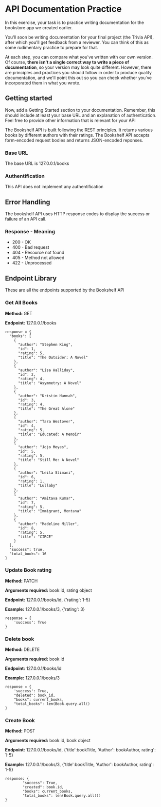 # API Documentation Practice
In this exercise, your task is to practice writing documentation for the bookstore app we created earlier.

You'll soon be writing documentation for your final project (the Trivia API), after which you'll get feedback from a reviewer. You can think of this as some rudimentary practice to prepare for that.

At each step, you can compare what you've written with our own version. Of course, **there isn't a single correct way to write a piece of documentation**, so your version may look quite different. However, there are principles and practices you should follow in order to produce quality documentation, and we'll point this out so you can check whether you've incorporated them in what you wrote.

## Getting started
Now, add a Getting Started section to your documentation. Remember, this should include at least your base URL and an explanation of authentication. Feel free to provide other information that is relevant for your API

The Bookshelf API is built following the REST principles. It returns various books by different authors with their ratings. The Bookshelf API accepts form-encoded request bodies and returns JSON-encoded reponses. 

### Base URL
The base URL is 127.0.0.1/books

### Authentification
This API does not implement any authentification

## Error Handling
The bookshelf API uses HTTP response codes to display the success or failure of an API call. 

### Response - Meaning
- 200 - OK
- 400 - Bad request
- 404 - Resource not found
- 405 - Method not allowed
- 422 - Unprocessed

## Endpoint Library
These are all the endpoints supported by the Bookshelf API

### Get All Books
**Method:** GET

**Endpoint:** 127.0.0.1/books

```
response = {
  "books": [
    {
      "author": "Stephen King",
      "id": 1,
      "rating": 5,
      "title": "The Outsider: A Novel"
    },
    {
      "author": "Lisa Halliday",
      "id": 2,
      "rating": 4,
      "title": "Asymmetry: A Novel"
    },
    {
      "author": "Kristin Hannah",
      "id": 3,
      "rating": 4,
      "title": "The Great Alone"
    },
    {
      "author": "Tara Westover",
      "id": 4,
      "rating": 5,
      "title": "Educated: A Memoir"
    },
    {
      "author": "Jojo Moyes",
      "id": 5,
      "rating": 5,
      "title": "Still Me: A Novel"
    },
    {
      "author": "Leila Slimani",
      "id": 6,
      "rating": 1,
      "title": "Lullaby"
    },
    {
      "author": "Amitava Kumar",
      "id": 7,
      "rating": 5,
      "title": "Immigrant, Montana"
    },
    {
      "author": "Madeline Miller",
      "id": 8,
      "rating": 5,
      "title": "CIRCE"
    }
  ],
  "success": true,
  "total_books": 16
}
```
### Update Book rating
**Method:** PATCH

**Arguments required:** book id, rating object

**Endpoint:** 127.0.0.1/books/id, {'rating': 1-5}

**Example:** 127.0.0.1/books/3, {'rating': 3}

```
response = {
    'success': True
}
```
### Delete book
**Method:** DELETE

**Arguments required:** book id

**Endpoint:** 127.0.0.1/books/id

**Example:** 127.0.0.1/books/3

```
response = {
    'success': True,
    "deleted": book_id,
    "books": current_books,
    "total_books": len(Book.query.all()
}
```

### Create Book
**Method:** POST

**Arguments required:** book id, book object

**Endpoint:** 127.0.0.1/books/id, {'title':bookTitle, 'Author': bookAuthor, rating': 1-5}

**Example:** 127.0.0.1/books/3, {'title':bookTitle, 'Author': bookAuthor, rating': 1-5}

```
response: {
        "success": True,
        "created": book.id,
        "books": current_books,
        "total_books": len(Book.query.all())
}
```